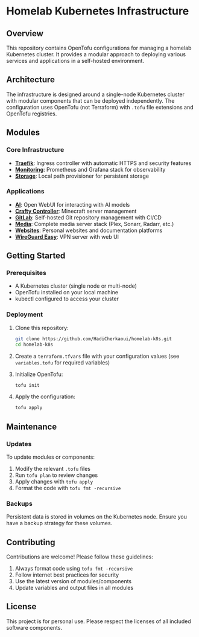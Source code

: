 # Homelab Kubernetes Infrastructure

## Overview
This repository contains OpenTofu configurations for managing a homelab Kubernetes cluster. It provides a modular approach to deploying various services and applications in a self-hosted environment.

## Architecture
The infrastructure is designed around a single-node Kubernetes cluster with modular components that can be deployed independently. The configuration uses OpenTofu (not Terraform) with `.tofu` file extensions and OpenTofu registries.

## Modules

### Core Infrastructure
- **[Traefik](./modules/traefik/README.md)**: Ingress controller with automatic HTTPS and security features
- **[Monitoring](./modules/monitoring/README.md)**: Prometheus and Grafana stack for observability
- **[Storage](./modules/storage/README.md)**: Local path provisioner for persistent storage

### Applications
- **[AI](./modules/ai/README.md)**: Open WebUI for interacting with AI models
- **[Crafty Controller](./modules/craftycontroller/README.md)**: Minecraft server management
- **[GitLab](./modules/gitlab/README.md)**: Self-hosted Git repository management with CI/CD
- **[Media](./modules/media/README.md)**: Complete media server stack (Plex, Sonarr, Radarr, etc.)
- **[Websites](./modules/websites/README.md)**: Personal websites and documentation platforms
- **[WireGuard Easy](./modules/wg-easy/README.md)**: VPN server with web UI

## Getting Started

### Prerequisites
- A Kubernetes cluster (single node or multi-node)
- OpenTofu installed on your local machine
- kubectl configured to access your cluster

### Deployment

1. Clone this repository:
   ```bash
   git clone https://github.com/HadiCherkaoui/homelab-k8s.git
   cd homelab-k8s
   ```

2. Create a `terraform.tfvars` file with your configuration values (see `variables.tofu` for required variables)

3. Initialize OpenTofu:
   ```bash
   tofu init
   ```

4. Apply the configuration:
   ```bash
   tofu apply
   ```

## Maintenance

### Updates
To update modules or components:

1. Modify the relevant `.tofu` files
2. Run `tofu plan` to review changes
3. Apply changes with `tofu apply`
4. Format the code with `tofu fmt -recursive`

### Backups
Persistent data is stored in volumes on the Kubernetes node. Ensure you have a backup strategy for these volumes.

## Contributing
Contributions are welcome! Please follow these guidelines:

1. Always format code using `tofu fmt -recursive`
2. Follow internet best practices for security
3. Use the latest version of modules/components
4. Update variables and output files in all modules

## License
This project is for personal use. Please respect the licenses of all included software components.
